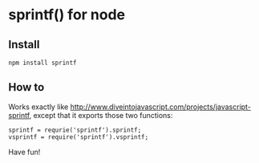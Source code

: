 # sprintf() for node

## Install

    npm install sprintf

## How to

Works exactly like http://www.diveintojavascript.com/projects/javascript-sprintf, except that it exports those two functions:

    sprintf = requrie('sprintf').sprintf;
    vsprintf = require('sprintf').vsprintf;

Have fun!
